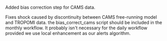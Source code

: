 Added bias correction step for CAMS data.

Fixes shock caused by discontinuity between CAMS free-running model
and TROPOMI data. 
the bias_correct_cams script should be included in the monthly
workflow. It probably isn't necessary for the daily workflow provided
we use local enhancement as our alerts algorithm.
